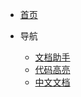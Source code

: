 * [首页](/)

* 导航
  * [文档助手](https://docsify.js.org/#/zh-cn/helpers)
  * [代码高亮](https://docsify.js.org/#/zh-cn/language-highlight)
  * [中文文档](https://github.com/docsifyjs/docs-zh)
